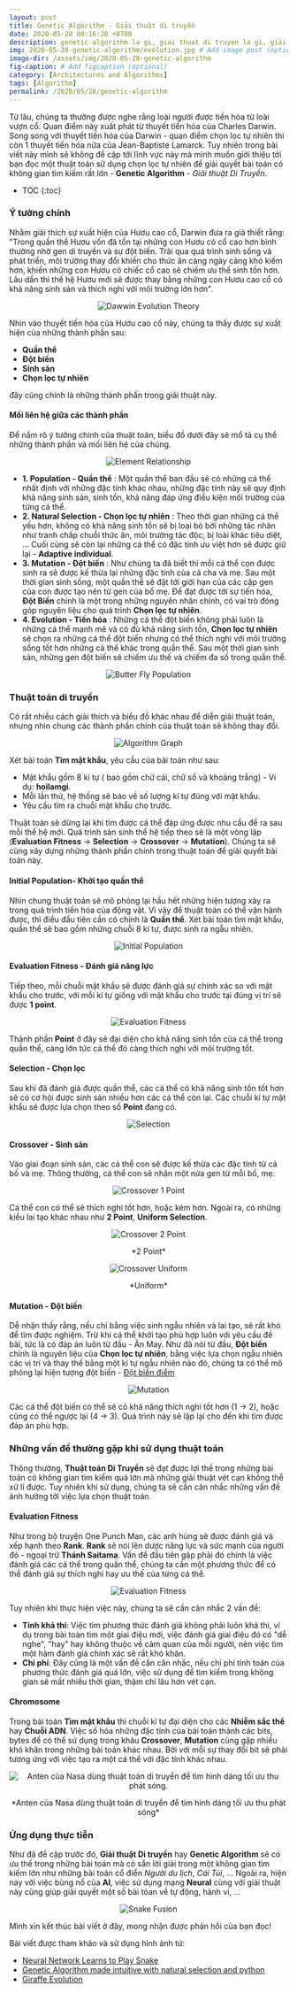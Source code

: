 ```yaml
---
layout: post
title: Genetic Algorithm - Giải thuật di truyền
date: 2020-05-28 00:16:20 +0700
description: genetic algorithm la gi, giai thuat di truyen la gi, giải thuật di truyền là gì, giải thuật di truyền
img: 2020-05-28-genetic-algorithm/evolution.jpg # Add image post (optional)
image-dir: /assets/img/2020-05-28-genetic-algorithm
fig-caption: # Add figcaption (optional)
category: [Architectures and Algorithms]
tags: [Algorithm]
permalink: /2020/05/28/genetic-algorithm
---
```

Từ lâu, chúng ta thường được nghe rằng loài người được tiến hóa từ loài vượn cổ. Quan điểm này xuất phát từ thuyết tiến hóa của Charles Darwin. Song song với thuyết tiến hóa của Darwin - quan điểm chọn lọc tự nhiên thì còn 1 thuyết tiến hóa nữa của Jean-Baptiste Lamarck. Tuy nhiên trong bài viết này mình sẽ không đề cập tới lĩnh vực này mà mình muốn giới thiệu tới bạn đọc một thuật toán sử dụng chọn lọc tự nhiên để giải quyết bài toán có không gian tìm kiếm rất lớn - **Genetic Algorithm** - *Giải thuật Di Truyền*.

* TOC
{:toc}

### Ý tưởng chính

Nhằm giải thích sự xuất hiện của Hươu cao cổ, Darwin đưa ra giả thiết rằng: "Trong quần thể Hươu vốn đã tồn tại những con Hươu có cổ cao hơn bình thường nhờ gen di truyền và sự đột biến. Trải qua quá trình sinh sống và phát triển, môi trường thay đổi khiến cho thức ăn càng ngày càng khó kiếm hơn, khiến những con Hươu có chiếc cổ cao sẽ chiếm ưu thế sinh tồn hơn. Lâu dần thì thế hệ Hươu mới sẽ được thay bằng những con Hươu cao cổ có khả năng sinh sản và thích nghi với môi trường lớn hơn".

<p align="center"><img alt="Dawwin Evolution Theory" src="{{page.image-dir}}/darwin_evolution_theory.jpg"/></p>

Nhìn vào thuyết tiến hóa của Hươu cao cổ này, chúng ta thấy được sự xuất hiện của những thành phần sau:

* **Quần thể**
* **Đột biến**
* **Sinh sản**
* **Chọn lọc tự nhiên**

đây cũng chính là những thành phần trong giải thuật này.

#### Mối liên hệ giữa các thành phần

Để nắm rõ ý tưởng chính của thuật toán, biểu đồ dưới đây sẽ mổ tả cụ thể những thành phần và mối liên hệ của chúng.

<p align="center"><img alt="Element Relationship" src="{{page.image-dir}}/relationship.png"/></p>

* **1. Population - Quần thể** : Một quần thể ban đầu sẽ có những cá thể nhất định với những đặc tính khác nhau, những đặc tính này sẽ quy định khả năng sinh sản, sinh tồn, khả năng đáp ứng điều kiện môi trường của từng cá thể.
* **2. Natural Selection - Chọn lọc tự nhiên** : Theo thời gian những cá thể yếu hơn, không có khả năng sinh tồn sẽ bị loại bỏ bởi những tác nhân như tranh chấp chuỗi thức ăn, môi trường tác độc, bị loài khác tiêu diệt, ... Cuối cùng sẽ còn lại những cá thể có đặc tính ưu việt hơn sẽ được giữ lại - **Adaptive individual**.
* **3. Mutation - Đột biến** : Như chúng ta đã biết thì mỗi cá thể con được sinh ra sẽ được kế thừa lại những đặc tính của cả cha và mẹ. Sau một thời gian sinh sống, một quần thể sẽ đặt tới giới hạn của các cặp gen của con được tạo nên từ gen của bố mẹ. Để đạt được tới sự tiến hóa, **Đột Biến** chính là một trong những nguyên nhân chính, có vai trò đóng góp nguyên liệu cho quá trình **Chọn lọc tự nhiên**.
* **4. Evolution - Tiến hóa** : Những cá thể đột biến không phải luôn là những cá thể mạnh mẽ và có đủ khả năng sinh tồn, **Chọn lọc tự nhiên** sẽ chọn ra những cá thể đột biến nhưng có thể thích nghi với môi trường sống tốt hơn những cá thể khác trong quần thể. Sau một thời gian sinh sản, những gen đột biến sẽ chiếm ưu thế và chiếm đa số trong quần thể.

<p align="center"><img alt="Butter Fly Population" src="{{page.image-dir}}/butter_fly_population.jpg"/></p>

### Thuật toán di truyền

Có rất nhiều cách giải thích và biểu đồ khác nhau để diễn giải thuật toán, nhưng nhìn chung các thành phần chính của thuật toán sẽ không thay đổi.

<p align="center"><img alt="Algorithm Graph" src="{{page.image-dir}}/graph.png"/></p>

Xét bài toán **Tìm mật khẩu**, yêu cầu của bài toán như sau:
* Mật khẩu gồm 8 kí tự ( bao gồm chữ cái, chữ số và khoảng trắng) - Ví dụ: **hoilamgi**.
* Mỗi lần thử, hệ thống sẽ báo về số lượng kí tự đúng với mật khẩu.
* Yêu cầu tìm ra chuỗi mật khẩu cho trước.

Thuật toán sẽ dừng lại khi tìm được cá thể đáp ứng được nhu cầu đề ra sau mỗi thế hệ mới. Quá trình sản sinh thế hệ tiếp theo sẽ là một vòng lặp (**Evaluation Fitness** -> **Selection** -> **Crossover** -> **Mutation**). Chúng ta sẽ cùng xây dựng những thành phần chính trong thuật toán để giải quyết bài toán này.

#### Initial Population- Khởi tạo quần thể

Nhìn chung thuật toán sẽ mô phỏng lại hầu hết những hiện tượng xảy ra trong quá trình tiến hóa của động vật. Vì vậy để thuật toán có thể vận hành được, thì điều đầu tiên cần có chính là **Quần thể**. Xét bài toán tìm mật khẩu, quần thể sẽ bao gồm những chuỗi 8 kí tự, được sinh ra ngẫu nhiên.

<p align="center"><img alt="Initial Population" src="{{page.image-dir}}/step1.png"/></p>

#### Evaluation Fitness - Đánh giá năng lực

Tiếp theo, mỗi chuỗi mật khẩu sẽ được đánh giá sự chính xác so với mật khẩu cho trước, với mỗi kí tự giống với mật khẩu cho trước tại đúng vị trí sẽ được **1 point**.

<p align="center"><img alt="Evaluation Fitness" src="{{page.image-dir}}/step2.png"/></p>

Thành phần **Point** ở đây sẽ đại diện cho khả năng sinh tồn của cá thể trong quần thể, càng lớn tức cá thể đó càng thích nghi với môi trường tốt.

#### Selection - Chọn lọc

Sau khi đã đánh giá được quần thể, các cá thể có khả năng sinh tồn tốt hơn sẽ có cơ hội được sinh sản nhiều hơn các cá thể còn lại. Các chuỗi kí tự mật khẩu sẽ được lựa chọn theo số **Point** đang có.

<p align="center"><img alt="Selection" src="{{page.image-dir}}/step3.png"/></p>

#### Crossover - Sinh sản

Vào giai đoạn sinh sản, các cá thể con sẽ được kế thừa các đặc tính từ cả bố và mẹ. Thông thường, cá thể con sẽ nhận một nửa gen từ mỗi bố, mẹ.

<p align="center"><img alt="Crossover 1 Point" src="{{page.image-dir}}/step4.png"/></p>

Cá thể con có thể sẽ thích nghi tốt hơn, hoặc kém hơn. Ngoài ra, có những kiểu lai tạo khác nhau như **2 Point**, **Uniform Selection**.

<p align="center"><img alt="Crossover 2 Point" src="{{page.image-dir}}/step5.png"/></p>
<p align="center">*2 Point*</p>

<p align="center"><img alt="Crossover Uniform" src="{{page.image-dir}}/step6.png"/></p>
<p align="center">*Uniform*</p>

#### Mutation - Đột biến

Dễ nhận thấy rằng, nếu chỉ bằng việc sinh ngẫu nhiên và lai tạo, sẽ rất khó để tìm được nghiệm. Trừ khi cá thể khởi tạo phù hợp luôn với yêu cầu đề bài, tức là có đáp án luôn từ đầu - Ăn May. Như đã nói từ đầu, **Đột biến** chính là nguyên liệu của **Chọn lọc tự nhiên**, bằng việc lựa chọn ngẫu nhiên các vị trí và thay thế bằng một kí tự ngẫu nhiên nào đó, chúng ta có thể mô phỏng lại hiện tượng đột biến - [Đột biến điểm](https://vi.wikipedia.org/wiki/%C4%90%E1%BB%99t_bi%E1%BA%BFn_%C4%91i%E1%BB%83m)

<p align="center"><img alt="Mutation" src="{{page.image-dir}}/step7.png"/></p>

Các cá thể đột biến có thể sẽ có khả năng thích nghi tốt hơn (1 -> 2), hoặc cũng có thể ngược lại (4 -> 3). Quá trình này sẽ lặp lại cho đến khi tìm được đáp án phù hợp.

### Những vấn đề thường gặp khi sử dụng thuật toán

Thông thường, **Thuật toán Di Truyền** sẽ đạt được lợi thế trong những bài toán có không gian tìm kiếm quá lớn mà những giải thuật vét cạn không thể xử lí được. Tuy nhiên khi sử dụng, chúng ta sẽ cần cân nhắc những vấn đề ảnh hưởng tới việc lựa chọn thuật toán.

#### Evaluation Fitness

Như trong bộ truyện One Punch Man, các anh hùng sẽ được đánh giá và xếp hạnh theo **Rank**. **Rank** sẽ nói lên dược năng lực và sức mạnh của người đó - ngoại trừ **Thánh Saitama**. Vấn đề đầu tiên gặp phải đó chính là việc đánh giá các cá thể trong quần thể, chúng ta cần một phương thức để có thể đánh giá sự thích nghi hay ưu thế của từng cá thể.

<p align="center"><img alt="Evaluation Fitness" src="{{page.image-dir}}/evaluation_fitness.png"/></p>

Tuy nhiên khi thực hiện việc này, chúng ta sẽ cần cân nhắc 2 vấn đề:
* **Tính khả thi**: Việc tìm phương thức đánh giá không phải luôn khả thi, ví dụ trong bài toàn tìm một giai điệu mới, việc đánh giá giai điệu đó có "dễ nghe", "hay" hay không thuộc về cảm quan của mỗi người, nên việc tìm một hàm đánh giá chính xác sẽ rất khó khăn.
* **Chi phí**: Đây cũng là một vấn đề cần cân nhắc, nếu chi phí tính toán của phương thức đánh giá quá lớn, việc sử dụng để tìm kiếm trong không gian sẽ mất nhiều thời gian, thậm chí lâu hơn vét cạn.

#### Chromosome

Trong bài toán **Tìm mật khẩu** thì chuỗi kí tự đại diện cho các **Nhiễm sắc thể** hay **Chuỗi ADN**. Việc số hóa những đặc tính của bài toán thành các bits, bytes để có thể sử dụng trong khâu **Crossover**, **Mutation** cũng gặp nhiều khó khăn trong những bài toán khác nhau. Bởi với mỗi sự thay đổi bit sẽ phải tương ứng với việc tạo ra một cá thể với đặc tính khác nhau.

<p align="center"><img alt="Anten của Nasa dùng thuật toán di truyền để tìm hình dáng tối ưu thu phát sóng." src="{{page.image-dir}}/anten_nasa.png"/></p>

<p align="center">*Anten của Nasa dùng thuật toán di truyền để tìm hình dáng tối ưu thu phát sóng*</p>

### Ứng dụng thực tiễn

Như đã đề cập trước đó, **Giải thuật Di truyền** hay **Genetic Algorithm** sẽ có ưu thế trong những bài toán mà có sẵn lời giải trong một không gian tìm kiếm lớn như những bài toán cổ điển *Người du lịch*, *Cái Túi*, ... Ngoài ra, hiện nay với việc bùng nổ của **AI**, việc sử dụng mạng **Neural** cùng với giải thuật này cũng giúp giải quyết một số bài tóan về tự động, hành vi, ...

<p align="center"><img alt="Snake Fusion" src="{{page.image-dir}}/snake_fusion.gif"/></p>

Mình xin kết thúc bài viết ở đây, mong nhận được phản hồi của bạn đọc!

Bài viết được tham khảo và sử dụng hình ảnh từ:
* [Neural Network Learns to Play Snake](https://www.youtube.com/watch?v=zIkBYwdkuTk)
* [Genetic Algorithm made intuitive with natural selection and python
](https://medium.com/datadriveninvestor/genetic-algorithm-made-intuitive-with-natural-selection-and-python-project-from-scratch-3462f7793a3f)
* [Giraffe Evolution](https://id.pinterest.com/pin/310959549252410148/)